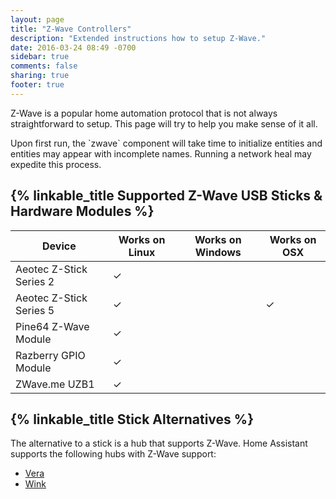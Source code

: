 ```yaml
---
layout: page
title: "Z-Wave Controllers"
description: "Extended instructions how to setup Z-Wave."
date: 2016-03-24 08:49 -0700
sidebar: true
comments: false
sharing: true
footer: true
---
```


Z-Wave is a popular home automation protocol that is not always straightforward to setup. This page will try to help you make sense of it all.

<p class='note'>
Upon first run, the `zwave` component will take time to initialize entities and entities may appear with incomplete names. Running a network heal may expedite this process.
</p>

## {% linkable_title Supported Z-Wave USB Sticks & Hardware Modules %}

| Device                  | Works on Linux | Works on Windows | Works on OSX |
|-------------------------|----------------|------------------|--------------|
| Aeotec Z-Stick Series 2 |   &#10003;     |                  |              |
| Aeotec Z-Stick Series 5 |   &#10003;     |                  |   &#10003;   |
| Pine64 Z-Wave Module    |   &#10003;     |                  |              |
| Razberry GPIO Module    |   &#10003;     |                  |              |
| ZWave.me UZB1           |   &#10003;     |                  |              |

## {% linkable_title Stick Alternatives %}

The alternative to a stick is a hub that supports Z-Wave. Home Assistant supports the following hubs with Z-Wave support:

 - [Vera](/components/vera/)
 - [Wink](/components/wink/)
